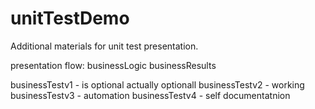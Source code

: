 # unitTestDemo
Additional materials for unit test presentation.

presentation flow:
businessLogic
businessResults

businessTestv1 - is optional actually optionall
businessTestv2 - working 
businessTestv3 - automation
businessTestv4 - self documentatnion

